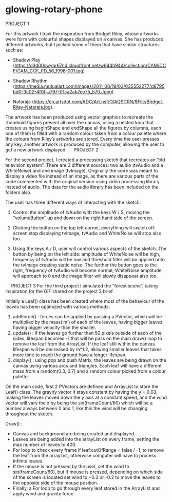 # glowing-rotary-phone

PROJECT 1

For this artwork I took the inspiration from Bridget Riley, whose artworks were form with colourful shapes displayed on a canvas. She has produced different artworks, but I picked some of them that have similar structures such as: 

-	Shadow Play (https://d3d00swyhr67nd.cloudfront.net/w944h944/collection/CAM/CCF/CAM_CCF_PD_56_1996-001.jpg)

-	Shadow Rhythm (https://media.mutualart.com/Images/2011_06/19/03/035552277/d8795bd0-3c02-4f0f-a797-01ca2ab7ee75_570.Jpeg)


-	Nataraja (https://en.artsdot.com/ADC/Art.nsf/O/AQSCRN/$File/Bridget-Riley-Nataraja.jpg).

The artwork has been produced using vector graphics to recreate the rhomboid figures present all over the canvas, using a nested loop that creates using beginShape and endShape all the figures by columns, each one of them is filled with a random colour taken from a colour palette where the colours from Riley’s artworks are stored. Every time the user presses any key, another artwork is produced by the computer, allowing the user to get a new artwork displayed.
 
PROJECT 2

For the second project, I created a processing sketch that recreates an “old television system”. There are 3 different sources: two audio (tvAudio and a WhiteNoise) and one image (tvImage). Originally the code was meant to display a video file instead of an image, as there are various parts of the code commented with the original version using video processing library instead of audio. The data for the audio library has been included on the folders also. 

The user has three different ways of interacting with the sketch:
1.	Control the amplitude of tvAudio with the keys W / S, moving the “volumeButton” up and down on the right hand side of the screen.

2.	Clicking the button on the top left corner, everything will switch off: screen stop displaying tvImage, tvAudio and WhiteNoise will stop also too


3.	Using the keys A / D, user will control various aspects of the sketch. The button by being on the left side: amplitude of WhiteNoise will be high, frequency of tvAudio will be low and threshold filter will be applied onto the tvImage creating static noise. The further the button goes to the right, frequency of tvAudio will become normal, WhiteNoise amplitude will approach to 0 and the image filter will slowly disappear also too.

 
PROJECT 3
For the third project I simulated the “forest scene”, taking inspiration for the GIF shared on the project 3 brief. 

Initially a Leaf() class has been created where most of the behaviour of the leaves has been optimized with various methods:
1.	addForce() : forces can be applied by passing a PVector, which will be multiplied by the mass(‘m’) of each of the leaves, having bigger leaves having bigger velocity than the smaller.
2.	update() : if the leaves go further than 50 pixels outside of each of the sides, lifespan becomes -1 that will be pass on the main draw() loop to remove the leaf from the ArrayList. If the leaf still within the canvas lifespan will be decreased by m*1.2, allowing smaller leaves that takes more time to reach the ground have a longer lifespan.
3.	display() : using pop and push Matrix, the leaves are being drawn on the canvas using various arcs and triangles.
Each leaf will have a different mass from a random(0.3, 0.7) and a random colour picked from a colour palette.

On the main code, first 2 PVectors are defined and ArrayList to store the Leaf() class. The gravity vector it stays constant by having the y = 0.03, making the leaves moved down the y axis at a constant speed, and the wind vector will vary the x by being the sin(frameCount/60) which will be a number always between 0 and 1, like this the wind will be changing throughout the sketch.

Draw() :
-	Canvas and background are being created and displayed.
-	Leaves are being added into the arrayList on every frame, setting the max number of leaves to 400. 
-	For loop to check every frame if leaf.outOfRange = false / -1, to remove the leaf from the arrayList, otherwise computer will have to process infinite leaves.
-	If the mouse is not pressed by the user, set the wind to sin(frameCount/60), but if mouse is pressed, depending on which side of the screen is located set wind to +0.3 or -0.2 to move the leaves to the opposite side of the mouse position.
-	Finally, a For loop to go through every leaf stored in the ArrayList and apply wind and gravity force.

